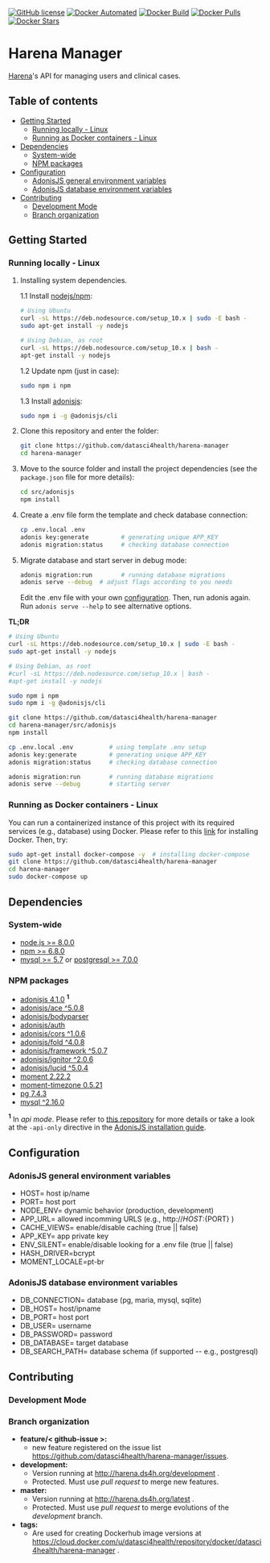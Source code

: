 [![GitHub license](https://img.shields.io/github/license/Naereen/StrapDown.js.svg)](https://github.com/datasci4health/harena-manager/blob/master/LICENSE)
[![Docker Automated](https://img.shields.io/docker/cloud/automated/datasci4health/harena-manager.svg?style=flat)](https://cloud.docker.com/u/datasci4health/repository/registry-1.docker.io/datasci4health/harena-manager)
[![Docker Build](https://img.shields.io/docker/cloud/build/datasci4health/harena-manager.svg?style=flat)](https://cloud.docker.com/u/datasci4health/repository/registry-1.docker.io/datasci4health/harena-manager)
[![Docker Pulls](https://img.shields.io/docker/pulls/datasci4health/harena-manager.svg?style=flat)](https://cloud.docker.com/u/datasci4health/repository/registry-1.docker.io/datasci4health/harena-manager)
[![Docker Stars](https://img.shields.io/docker/stars/datasci4health/harena-manager.svg?style=flat)](https://cloud.docker.com/u/datasci4health/repository/registry-1.docker.io/datasci4health/harena-manager)

# Harena Manager

[Harena](https://github.com/datasci4health/harena)'s API for managing users and clinical cases.

## Table of contents

<!-- MarkdownTOC autolink=true -->

- [Getting Started](#getting-started)
    - [Running locally - Linux](#running-locally---linux)
    - [Running as Docker containers - Linux](#running-as-docker-containers---linux)
- [Dependencies](#dependencies)
    - [System-wide](#system-wide)
    - [NPM packages](#npm-packages)
- [Configuration](#configuration)
    - [AdonisJS general environment variables](#adonisjs-general-environment-variables)
    - [AdonisJS database environment variables](#adonisjs-database-environment-variables)
- [Contributing](#contributing)
    - [Development Mode](#development-mode)
    - [Branch organization](#branch-organization)

<!-- /MarkdownTOC -->


## Getting Started

### Running locally - Linux

1. Installing system dependencies.
    
    1.1 Install [nodejs/npm](https://nodejs.org/en/download/):

    ```bash
    # Using Ubuntu
    curl -sL https://deb.nodesource.com/setup_10.x | sudo -E bash -
    sudo apt-get install -y nodejs

    # Using Debian, as root
    curl -sL https://deb.nodesource.com/setup_10.x | bash -
    apt-get install -y nodejs    
    ```
    1.2 Update npm (just in case):

    ```bash
    sudo npm i npm  
    ```
    


    1.3 Install [adonisjs](https://adonisjs.com/):

    ```bash
    sudo npm i -g @adonisjs/cli  
    ```

2. Clone this repository and enter the folder:

    ```bash
    git clone https://github.com/datasci4health/harena-manager 
    cd harena-manager
    ```

3. Move to the source folder and install the project dependencies (see the `package.json` file for more details):

    ```bash
    cd src/adonisjs                      
    npm install         
    ```

4. Create a .env file form the template and check database connection:

    ```bash
    cp .env.local .env
    adonis key:generate         # generating unique APP_KEY
    adonis migration:status     # checking database connection
    ```

5. Migrate database and start server in debug mode:

    ```bash
    adonis migration:run        # running database migrations
    adonis serve --debug  # adjust flags according to you needs
    ```    


    Edit the .env file with your own [configuration](#Configuration). Then, run adonis again. Run `adonis serve --help` to see alternative options.

**TL;DR**

```bash
# Using Ubuntu
curl -sL https://deb.nodesource.com/setup_10.x | sudo -E bash -
sudo apt-get install -y nodejs

# Using Debian, as root
#curl -sL https://deb.nodesource.com/setup_10.x | bash -
#apt-get install -y nodejs   

sudo npm i npm  
sudo npm i -g @adonisjs/cli  

git clone https://github.com/datasci4health/harena-manager 
cd harena-manager/src/adonisjs                      
npm install 

cp .env.local .env          # using template .env setup
adonis key:generate         # generating unique APP_KEY
adonis migration:status     # checking database connection    

adonis migration:run        # running database migrations
adonis serve --debug        # starting server
```    

### Running as Docker containers - Linux

You can run a containerized instance of this project with its required services (e.g., database) using Docker. 
Please refer to this [link](https://docs.docker.com/install/) for installing Docker. Then, try:

```bash
sudo apt-get install docker-compose -y  # installing docker-compose
git clone https://github.com/datasci4health/harena-manager 
cd harena-manager
sudo docker-compose up
```


## Dependencies

### System-wide

* [node.js >= 8.0.0]()
* [npm     >= 6.8.0]()
* [mysql   >= 5.7]() or [postgresql >= 7.0.0]()


### NPM packages

* [adonisjs 4.1.0](https://adonisjs.com/docs/4.1/i) <b><sup>1</sup></b>
* [adonisjs/ace ^5.0.8]()
* [adonisjs/bodyparser]()
* [adonisjs/auth]()
* [adonisjs/cors ^1.0.6]()
* [adonisjs/fold ^4.0.8]()
* [adonisjs/framework ^5.0.7]()
* [adonisjs/ignitor ^2.0.6]()
* [adonisjs/lucid ^5.0.4]()
* [moment 2.22.2]()
* [moment-timezone 0.5.21]()
* [pg 7.4.3]() 
* [mysql ^2.16.0]()


<b><sup>1</sup></b> In *api mode*. Please refer to [this repository](https://github.com/adonisjs/adonis-api-app) for more details or take a look at the `-api-only` directive in the [AdonisJS installation guide](https://adonisjs.com/docs/4.1/installation#_installing_adonisjs).


## Configuration

### AdonisJS general environment variables

* HOST= host ip/name
* PORT= host port
* NODE_ENV= dynamic behavior (production, development)
* APP_URL= allowed incomming URLS (e.g., http://${HOST}:${PORT} )
* CACHE_VIEWS= enable/disable caching (true || false)
* APP_KEY= app private key
* ENV_SILENT= enable/disable looking for a .env file (true || false)
* HASH_DRIVER=bcrypt
* MOMENT_LOCALE=pt-br

### AdonisJS database environment variables

* DB_CONNECTION= database (pg, maria, mysql, sqlite)
* DB_HOST= host/ipname
* DB_PORT= host port
* DB_USER= username
* DB_PASSWORD= password
* DB_DATABASE= target database
* DB_SEARCH_PATH= database schema (if supported -- e.g., postgresql)

## Contributing

### Development Mode



### Branch organization
* **feature/< github-issue >:**
    * new feature registered on the issue list https://github.com/datasci4health/harena-manager/issues.
* **development:**
    * Version running at http://harena.ds4h.org/development . 
    * Protected. Must use _pull request_ to merge new features.
* **master:**
    * Version running at http://harena.ds4h.org/latest .
    * Protected. Must use _pull request_ to merge evolutions of the _development_ branch.
* **tags:**
    * Are used for creating Dockerhub image versions at https://cloud.docker.com/u/datasci4health/repository/docker/datasci4health/harena-manager .    
